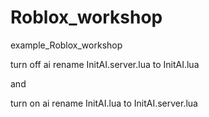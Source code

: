 # Roblox_workshop
example_Roblox_workshop

turn off ai rename InitAI.server.lua  to InitAI.lua

and

turn on ai rename InitAI.lua to InitAI.server.lua
